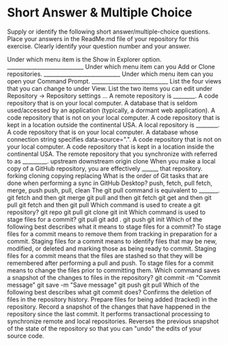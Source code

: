 # Short Answer & Multiple Choice
Supply or identify the following short answer/multiple-choice questions. Place your answers in the ReadMe.md file of your repository for this exercise. Clearly identify your question number and your answer.

Under which menu item is the Show in Explorer option. ____________________________
Under which menu item can you Add or Clone repositories. ____________________________
Under which menu item can you open your Command Prompt. ____________________________
List the four views that you can change to under View.
List the two items you can edit under Repository → Repository settings ...
A remote repository is ________.
A code repository that is on your local computer.
A database that is seldom used/accessed by an application (typically, a dormant web application).
A code repository that is not on your local computer.
A code repository that is kept in a location outside the continental USA.
A local repository is ________.
A code repository that is on your local computer.
A database whose connection string specifies data-source=".".
A code repository that is not on your local computer.
A code repository that is kept in a location inside the continental USA.
The remote repository that you synchronize with referred to as _________.
upstream
downstream
origin
clone
When you make a local copy of a GitHub repository, you are effectively ______ that repository.
forking
cloning
copying
replacing
What is the order of Git tasks that are done when performing a sync in GitHub Desktop?
push, fetch, pull
fetch, merge, push
push, pull, clean
The git pull command is equivalent to _______.
git fetch and then git merge
git pull and then git fetch
git get and then git pull
git fetch and then git pull
Which command is used to create a git repository?
git repo
git pull
git clone
git init
Which command is used to stage files for a commit?
git pull
git add .
git push
git init
Which of the following best describes what it means to stage files for a commit?
To stage files for a commit means to remove them from tracking in preparation for a commit.
Staging files for a commit means to identify files that may be new, modified, or deleted and marking those as being ready to commit.
Staging files for a commit means that the files are stashed so that they will be remembered after performing a pull and push.
To stage files for a commit means to change the files prior to committing them.
Which command saves a snapshot of the changes to files in the repository?
git commit -m "Commit message"
git save -m "Save message"
git push
git pull
Which of the following best describes what git commit does?
Confirms the deletion of files in the repository history.
Prepare files for being added (tracked) in the repository.
Record a snapshot of the changes that have happened in the repository since the last commit.
It performs transactional processing to synchronize remote and local repositories.
Reverses the previous snapshot of the state of the repository so that you can "undo" the edits of your source code.
